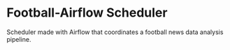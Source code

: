 # Football-Airflow Scheduler

Scheduler made with Airflow that coordinates a football news data analysis pipeline.
